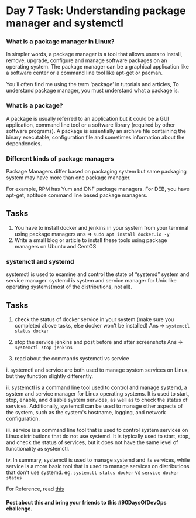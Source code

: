 # Day 7 Task: Understanding package manager and systemctl

### What is a package manager in Linux?
 In simpler words, a package manager is a tool that allows users to install, remove, upgrade, configure and manage software packages on an operating system. The package manager can be a graphical application like a software center or a command line tool like apt-get or pacman.

 You’ll often find me using the term ‘package’ in tutorials and articles, To understand package manager, you must understand what a package is.

### What is a package?
 A package is usually referred to an application but it could be a GUI application, command line tool or a software library (required by other software programs). A package is essentially an archive file containing the binary executable, configuration file and sometimes information about the dependencies.

### Different kinds of package managers
 Package Managers differ based on packaging system but same packaging system may have more than one package manager.

 For example, RPM has Yum and DNF package managers. For DEB, you have apt-get, aptitude command line based package managers.


## Tasks
 1) You have to install docker and jenkins in your system from your terminal using package managers
    ans => `sudo apt install docker.io -y`
 2) Write a small blog or article to install these tools using package managers on Ubuntu and CentOS


### systemctl and systemd

 systemctl is used to examine and control the state of “systemd” system and service manager. systemd is system and service manager for Unix like operating systems(most of the distributions, not all).


## Tasks

 1) check the status of docker service in your system (make sure you completed above tasks, else docker won't be installed)
    Ans => `systemctl status docker`

 2) stop the service jenkins and post before and after screenshots
    Ans => `systemctl stop jenkins`

 3) read about the commands systemctl vs service

 i. systemctl and service are both used to manage system services on Linux, but they function slightly differently.

ii. systemctl is a command line tool used to control and manage systemd, a system and service manager for Linux operating systems. It is used to start, stop, enable, and disable system services, as well as to check the status of services. Additionally, systemctl can be used to manage other aspects of the system, such as the system's hostname, logging, and network configuration.

iii. service is a command line tool that is used to control system services on Linux distributions that do not use systemd. It is typically used to start, stop, and check the status of services, but it does not have the same level of functionality as systemctl.

iv. In summary, systemctl is used to manage systemd and its services, while service is a more basic tool that is used to manage services on distributions that don't use systemd.
 eg. `systemctl status docker` vs `service docker status`

For Reference, read [this](https://www.howtogeek.com/devops/how-to-check-if-the-docker-daemon-or-a-container-is-running/#:~:text=Checking%20With%20Systemctl&text=Check%20what%27s%20displayed%20under%20%E2%80%9CActive,running%20sudo%20systemctl%20start%20docker%20.)


#### Post about this and bring your friends to this #90DaysOfDevOps challenge.